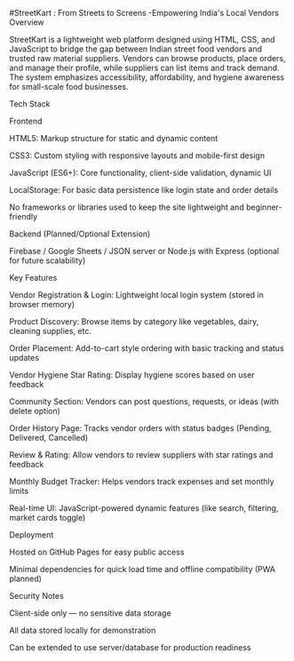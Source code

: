 #StreetKart : From Streets to Screens -Empowering India's Local Vendors
Overview

StreetKart is a lightweight web platform designed using HTML, CSS, and JavaScript to bridge the gap between Indian street food vendors and trusted raw material suppliers. Vendors can browse products, place orders, and manage their profile, while suppliers can list items and track demand. The system emphasizes accessibility, affordability, and hygiene awareness for small-scale food businesses.

Tech Stack

Frontend

HTML5: Markup structure for static and dynamic content

CSS3: Custom styling with responsive layouts and mobile-first design

JavaScript (ES6+): Core functionality, client-side validation, dynamic UI

LocalStorage: For basic data persistence like login state and order details

No frameworks or libraries used to keep the site lightweight and beginner-friendly

Backend (Planned/Optional Extension)

Firebase / Google Sheets / JSON server or Node.js with Express (optional for future scalability)

Key Features

Vendor Registration & Login: Lightweight local login system (stored in browser memory)

Product Discovery: Browse items by category like vegetables, dairy, cleaning supplies, etc.

Order Placement: Add-to-cart style ordering with basic tracking and status updates

Vendor Hygiene Star Rating: Display hygiene scores based on user feedback

Community Section: Vendors can post questions, requests, or ideas (with delete option)

Order History Page: Tracks vendor orders with status badges (Pending, Delivered, Cancelled)

Review & Rating: Allow vendors to review suppliers with star ratings and feedback

Monthly Budget Tracker: Helps vendors track expenses and set monthly limits

Real-time UI: JavaScript-powered dynamic features (like search, filtering, market cards toggle)

Deployment

Hosted on GitHub Pages for easy public access

Minimal dependencies for quick load time and offline compatibility (PWA planned)

Security Notes

Client-side only — no sensitive data storage

All data stored locally for demonstration

Can be extended to use server/database for production readiness
